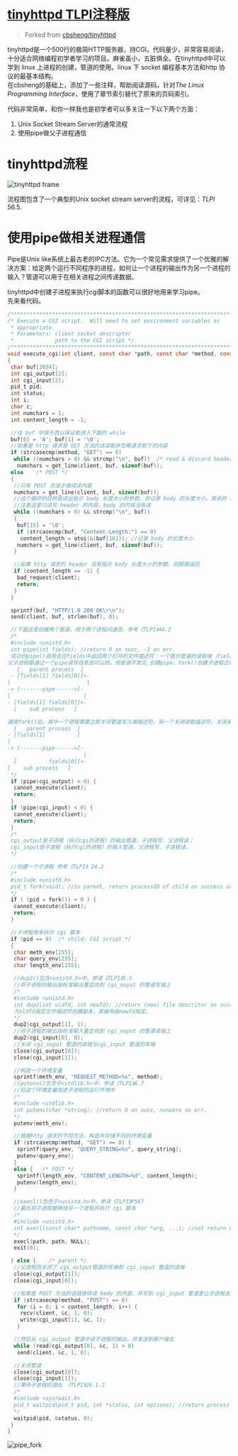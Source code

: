 # [tinyhttpd TLPI注释版](https://github.com/conndots/tinyhttpd)
> Forked from [cbsheng/tinyhttpd](https://github.com/cbsheng/tinyhttpd)  

tinyhttpd是一个500行的极简HTTP服务器，持CGI。代码量少，非常容易阅读，十分适合网络编程初学者学习的项目。麻雀虽小，五脏俱全。在tinyhttpd中可以学到 linux 上进程的创建，管道的使用。linux 下 socket 编程基本方法和http 协议的最基本结构。  
在cbsheng的基础上，添加了一些注释，帮助阅读源码，针对*The Linux Programming Interface*，使用了章节索引替代了原来的页码索引。  

代码非常简单，和你一样我也是初学者可以多关注一下以下两个方面：
1. Unix Socket Stream Server的通常流程  
2. 使用pipe做父子进程通信
# tinyhttpd流程    
![tinyhttpd frame](http://7xiub6.com1.z0.glb.clouddn.com/tinyhttpd.png)

流程图包含了一个典型的Unix socket stream server的流程，可详见：*TLPI* 56.5.  

# 使用pipe做相关进程通信
Pipe是Unix like系统上最古老的IPC方法。它为一个常见需求提供了一个优雅的解决方案：给定两个运行不同程序的进程，如何让一个进程的输出作为另一个进程的输入？管道可以用于在相关进程之间传递数据。  

tinyhttpd中创建子进程来执行cgi脚本的函数可以很好地用来学习pipe。  
先来看代码。  
```c
/**********************************************************************/
/* Execute a CGI script.  Will need to set environment variables as
 * appropriate.
 * Parameters: client socket descriptor
 *             path to the CGI script */
/**********************************************************************/
void execute_cgi(int client, const char *path, const char *method, const char *query_string)
{
 char buf[1024];
 int cgi_output[2];
 int cgi_input[2];
 pid_t pid;
 int status;
 int i;
 char c;
 int numchars = 1;
 int content_length = -1;

 //往 buf 中填东西以保证能进入下面的 while
 buf[0] = 'A'; buf[1] = '\0';
 //如果是 http 请求是 GET 方法的话读取并忽略请求剩下的内容
 if (strcasecmp(method, "GET") == 0)
  while ((numchars > 0) && strcmp("\n", buf))  /* read & discard headers */
   numchars = get_line(client, buf, sizeof(buf));
 else    /* POST */
 {
  //只有 POST 方法才继续读内容
  numchars = get_line(client, buf, sizeof(buf));
  //这个循环的目的是读出指示 body 长度大小的参数，并记录 body 的长度大小。其余的 header 里面的参数一律忽略
  //注意这里只读完 header 的内容，body 的内容没有读
  while ((numchars > 0) && strcmp("\n", buf))
  {
   buf[15] = '\0';
   if (strcasecmp(buf, "Content-Length:") == 0)
    content_length = atoi(&(buf[16])); //记录 body 的长度大小
   numchars = get_line(client, buf, sizeof(buf));
  }

  //如果 http 请求的 header 没有指示 body 长度大小的参数，则报错返回
  if (content_length == -1) {
   bad_request(client);
   return;
  }
 }

 sprintf(buf, "HTTP/1.0 200 OK\r\n");
 send(client, buf, strlen(buf), 0);

 //下面这里创建两个管道，用于两个进程间通信，参考《TLPI》44.2
 /*
 #include <unistd.h>
 int pipe(int fields); //return 0 on succ, -1 on err.
 成功的pipe()调用会在fields中返回两个打开的文件描述符：一个表示管道的读取端（fields[0]），另一个表示写入端（fields[1]）。
父子进程都通过一个pipe读写信息是可以的，但是很不常见,创建pipe，fork()创建子进程之前：
   [   parent process  ]
 - [fields[1] fields[0]]<-
|                        |
-> [-------pipe------>]-
|                       |
- [fields[1] fields[0]]<-
  [    sub process   ]

通常fork()后，其中一个进程需要立即关闭管道写入端描述符，另一个关闭读取描述符。关闭未使用描述符之后：
  [   parent process  ]
- [fields[1]          ]
|
-> [-------pipe------>]-
                        |
  [          fields[0]]<-
[    sub process   ]
 */
 if (pipe(cgi_output) < 0) {
  cannot_execute(client);
  return;
 }
 if (pipe(cgi_input) < 0) {
  cannot_execute(client);
  return;
 }
 /*
 cgi_output是子进程（执行cgi的进程）的输出管道，子进程写，父进程读；
 cgi_input是子进程（执行cgi的进程）的输入管道，父进程写，子进程读。
 */

 //创建一个子进程 参考《TLPI》 24.2
 /*
 #include <unistd.h>
 pid_t fork(void); //in parent, return processID of child on success or -1 on error; in successfully created child: always return 0
 */
 if ( (pid = fork()) < 0 ) {
  cannot_execute(client);
  return;
 }

 //子进程用来执行 cgi 脚本
 if (pid == 0)  /* child: CGI script */
 {
  char meth_env[255];
  char query_env[255];
  char length_env[255];

  //dup2()包含<unistd.h>中，参读《TLPI》5.5
  //将子进程的输出由标准输出重定向到 cgi_ouput 的管道写端上
  /*
  #include <unistd.h>
  int dup2(int oldfd, int newfd); //return (new) file descritor on succ, -1 on err
  为oldfd指定文件描述符创建副本，其编号由newfd指定。
  */
  dup2(cgi_output[1], 1);
  //将子进程的输出由标准输入重定向到 cgi_ouput 的管道读端上
  dup2(cgi_input[0], 0);
  //关闭 cgi_ouput 管道的读端与cgi_input 管道的写端
  close(cgi_output[0]);
  close(cgi_input[1]);

  //构造一个环境变量
  sprintf(meth_env, "REQUEST_METHOD=%s", method);
  //putenv()包含于<stdlib.h>中，参读《TLPI》6.7
  //将这个环境变量加进子进程的运行环境中
  /*
  #include <stdlib.h>
  int putenv(char *string); //return 0 on succ, nonzero on err.
  */
  putenv(meth_env);

  //根据http 请求的不同方法，构造并存储不同的环境变量
  if (strcasecmp(method, "GET") == 0) {
   sprintf(query_env, "QUERY_STRING=%s", query_string);
   putenv(query_env);
  }
  else {   /* POST */
   sprintf(length_env, "CONTENT_LENGTH=%d", content_length);
   putenv(length_env);
  }

  //execl()包含于<unistd.h>中，参读《TLPI》P567
  //最后将子进程替换成另一个进程并执行 cgi 脚本
  /*
  #include <unistd.h>
  int execl(const char* pathname, const char *arg, ...); //not return on succ;return -1 on error.
  */
  execl(path, path, NULL);
  exit(0);

 } else {    /* parent */
  //父进程则关闭了 cgi_output管道的写端和 cgi_input 管道的读端
  close(cgi_output[1]);
  close(cgi_input[0]);

  //如果是 POST 方法的话就继续读 body 的内容，并写到 cgi_input 管道里让子进程去读
  if (strcasecmp(method, "POST") == 0)
   for (i = 0; i < content_length; i++) {
    recv(client, &c, 1, 0);
    write(cgi_input[1], &c, 1);
   }

  //然后从 cgi_output 管道中读子进程的输出，并发送到客户端去
  while (read(cgi_output[0], &c, 1) > 0)
   send(client, &c, 1, 0);

  //关闭管道
  close(cgi_output[0]);
  close(cgi_input[1]);
  //等待子进程的退出 《TLPI》26.1.2
  /*
  #include <sys/wait.h>
  pid_t waitpid(pid_t pid, int *status, int options); //return process ID of child, 0, or -1 on err.
  */
  waitpid(pid, &status, 0);
 }
}
```  

![pipe_fork](http://7xiub6.com1.z0.glb.clouddn.com/fork_pipe.png)
